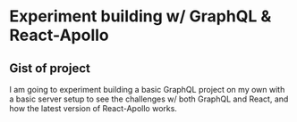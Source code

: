 # Experiment building w/ GraphQL & React-Apollo

## Gist of project

I am going to experiment building a basic GraphQL project on my own with a basic server setup to see the challenges w/ both GraphQL and React, and how the latest version of React-Apollo works.
